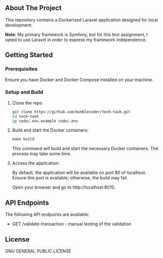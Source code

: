 ## About The Project

This repository contains a Dockerized Laravel application designed for local development.

**Note**: My primary framework is Symfony, but for this test assignment, I opted to use Laravel in order to express my framework independence.

<!-- GETTING STARTED -->
## Getting Started

### Prerequisites

Ensure you have Docker and Docker Compose installed on your machine.

### Setup and Build

1. Clone the repo
   ```sh
   git clone https://github.com/bumblecoder/tech-task.git
   cd tech-task
   cp code/.env.example code/.env
   ```
2. Build and start the Docker containers:
   ```sh
   make build
   ```
   This command will build and start the necessary Docker containers. The process may take some time.

3. Access the application:

   By default, the application will be available on port 80 of localhost. Ensure this port is available; otherwise, the build may fail.

   Open your browser and go to http://localhost:8010.

## API Endpoints

The following API endpoints are available:

- GET /validate-transaction - manual testing of the validation

<!-- LICENSE -->
## License

GNU GENERAL PUBLIC LICENSE
